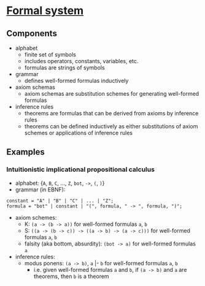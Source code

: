 # [Formal system](https://en.wikipedia.org/wiki/Formal_system)

## Components

- alphabet
  - finite set of symbols
  - includes operators, constants, variables, etc.
  - formulas are strings of symbols
- grammar
  - defines well-formed formulas inductively
- axiom schemas
  - axiom schemas are substitution schemes for generating well-formed formulas
- inference rules
  - theorems are formulas that can be derived from axioms by inference rules
  - theorems can be defined inductively as either substitutions of axiom schemes or applications of inference rules


## Examples

### Intuitionistic implicational propositional calculus

- alphabet: {`A`, `B`, `C`, ..., `Z`, `bot`, ` -> `, `(`, `)`}
- grammar (in EBNF):

```
constant = "A" | "B" | "C" | ... | "Z";
formula = "bot" | constant | "(", formula, " -> ", formula, ")";
```

- axiom schemes:
  - K: `(a -> (b -> a))` for well-formed formulas `a`, `b`
  - S: `((a -> (b -> c)) -> ((a -> b) -> (a -> c)))` for well-formed formulas `a`, `b`
  - falsity (aka bottom, absurdity): `(bot -> a)` for well-formed formulas `a`
- inference rules:
  - modus ponens: `(a -> b)`, `a` |- `b` for well-formed formulas `a`, `b`
    - i.e. given well-formed formulas `a` and `b`, if `(a -> b)` and `a` are theorems, then `b` is a theorem


